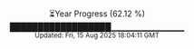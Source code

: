 <p align="center">
⏳Year Progress (62.12 %)<br>
██████████████████▁▁▁▁▁▁▁▁▁▁▁▁ <br>
<sub>Updated: Fri, 15 Aug 2025 18:04:11 GMT</sub>
</p>


